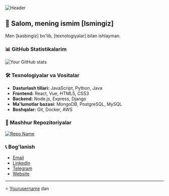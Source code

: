 ![Header](https://via.placeholder.com/1200x300/2d4cc8/ffffff?text=Ismingiz+Familiyangiz+-+Web+Developer)

## 👋 Salom, mening ismim [Ismingiz]

Men [kasbingiz] bo'lib, [texnologiyalar] bilan ishlayman.

### 📊 GitHub Statistikalarim

![Your GitHub stats](https://github-readme-stats.vercel.app/api?username=yourusername&show_icons=true&theme=radical)

### 🛠 Texnologiyalar va Vositalar

- **Dasturlash tillari:** JavaScript, Python, Java
- **Frontend:** React, Vue, HTML5, CSS3
- **Backend:** Node.js, Express, Django
- **Ma'lumotlar bazasi:** MongoDB, PostgreSQL, MySQL
- **Boshqalar:** Git, Docker, AWS

### 🌟 Mashhur Repozitoriyalar

[![Repo Name](https://github-readme-stats.vercel.app/api/pin/?username=yourusername&repo=reponame&theme=radical)](https://github.com/yourusername/reponame)

### 📞 Bog'lanish

- [Email](mailto:your.email@example.com)
- [LinkedIn](https://linkedin.com/in/yourprofile)
- [Telegram](https://t.me/yourusername)
- [Website](https://yourwebsite.com)

---

⭐️ [Yourusername](https://github.com/yourusername) dan
